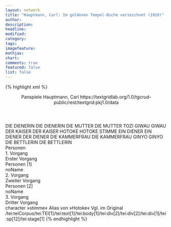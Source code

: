 ```yaml
---
layout: network
title: "Hauptmann, Carl: Im goldenen Tempel-Buche verzeichnet (1910)"
author:
description:
headline:
modified:
category:
tags:
imagefeature:
mathjax:
chart:
comments: true
featured: false
list: false
---
```

{% highlight xml %}
<?xml-model href="https://raw.githubusercontent.com/DLiNa/project/master/rules/lina.rnc"?><?xml-model href="https://raw.githubusercontent.com/DLiNa/project/master/rules/lina.sch"?>
<play xmlns="http://lina.digital">
  <header>
    <title>Im goldenen Tempel-Buche verzeichnet</title>
    <subtitle>Panspiele</subtitle>
    <genretitle/>
    <author>Hauptmann, Carl</author>
    <date when="1909" type="print"/>
  	<date when="1910" type="premiere"/>
  	<source>https://textgridlab.org/1.0/tgcrud-public/rest/textgrid:pkj1.0/data</source>
  </header>
  <personae>
    <character>
      <name>DIE DIENERIN</name>
      <alias xml:id="die_dienerin">
        <name>DIE DIENERIN</name>
      </alias>
    </character>
    <character>
      <name>DIE MUTTER</name>
      <alias xml:id="die_mutter">
        <name>DIE MUTTER</name>
      </alias>
    	<alias xml:id="tozi">
    		<name>TOZI</name>
    	</alias>
    </character>
    <character>
      <name>GIWAU</name>
      <alias xml:id="giwau">
        <name>GIWAU</name>
      </alias>
    </character>
    <character>
      <name>DER KAISER</name>
      <alias xml:id="der_kaiser">
        <name>DER KAISER</name>
      </alias>
    </character>
    <character>
      <name>HOTOKE</name>
      <alias xml:id="hotoke">
        <name>HOTOKE</name>
      </alias>
    	<alias xml:id="stimme">
    		<name>STIMME</name>
    	</alias>
    </character>
    <character>
      <name>EIN DIENER</name>
      <alias xml:id="ein_diener">
        <name>EIN DIENER</name>
      </alias>
    	<alias xml:id="der_diener">
    		<name>DER DIENER</name>
    	</alias>
    </character>
    <character>
      <name>DIE KAMMERFRAU</name>
      <alias xml:id="die_kammerfrau">
        <name>DIE KAMMERFRAU</name>
      </alias>
    </character>
    <character>
      <name>GINYO</name>
      <alias xml:id="ginyo">
        <name>GINYO</name>
      </alias>
    </character>
    <character>
      <name>DIE BETTLERIN</name>
      <alias xml:id="die_bettlerin">
        <name>DIE BETTLERIN</name>
      </alias>
    </character>
  </personae>
  <text>
    <div>
      <head>Personen</head>
    </div>
    <div>
      <head>1. Vorgang</head>
      <div>
        <head>Erster Vorgang</head>
        <sp who="#die_dienerin">
          <amount n="1" unit="speech_acts"/>
          <amount n="57" unit="words"/>
          <amount n="8" unit="lines"/>
          <amount n="339" unit="chars"/>
        </sp>
        <sp who="#die_mutter">
          <amount n="2" unit="speech_acts"/>
          <amount n="171" unit="words"/>
          <amount n="23" unit="lines"/>
          <amount n="933" unit="chars"/>
        </sp>
        <sp who="#giwau">
          <amount n="12" unit="speech_acts"/>
          <amount n="584" unit="words"/>
          <amount n="80" unit="lines"/>
          <amount n="3145" unit="chars"/>
        </sp>
        <sp who="#der_kaiser">
          <amount n="16" unit="speech_acts"/>
          <amount n="220" unit="words"/>
          <amount n="35" unit="lines"/>
          <amount n="1168" unit="chars"/>
        </sp>
        <sp who="#stimme">
          <amount n="1" unit="speech_acts"/>
          <amount n="79" unit="words"/>
          <amount n="11" unit="lines"/>
          <amount n="445" unit="chars"/>
        </sp>
        <sp who="#hotoke">
          <amount n="12" unit="speech_acts"/>
          <amount n="307" unit="words"/>
          <amount n="54" unit="lines"/>
          <amount n="1595" unit="chars"/>
        </sp>
        <sp who="#ein_diener">
          <amount n="1" unit="speech_acts"/>
          <amount n="9" unit="words"/>
          <amount n="1" unit="lines"/>
          <amount n="47" unit="chars"/>
        </sp>
      </div>
    </div>
    <div>
      <head>Personen [1]</head>
      <div>
        <head>noName</head>
      </div>
    </div>
    <div>
      <head>2. Vorgang</head>
      <div>
        <head>Zweiter Vorgang</head>
        <sp who="#hotoke">
          <amount n="15" unit="speech_acts"/>
          <amount n="913" unit="words"/>
          <amount n="119" unit="lines"/>
          <amount n="4729" unit="chars"/>
        </sp>
        <sp who="#die_kammerfrau">
          <amount n="11" unit="speech_acts"/>
          <amount n="263" unit="words"/>
          <amount n="35" unit="lines"/>
          <amount n="1295" unit="chars"/>
        </sp>
        <sp who="#der_kaiser">
          <amount n="6" unit="speech_acts"/>
          <amount n="223" unit="words"/>
          <amount n="32" unit="lines"/>
          <amount n="1243" unit="chars"/>
        </sp>
        <sp who="#giwau">
          <amount n="4" unit="speech_acts"/>
          <amount n="322" unit="words"/>
          <amount n="41" unit="lines"/>
          <amount n="1658" unit="chars"/>
        </sp>
        <sp who="#der_diener">
          <amount n="2" unit="speech_acts"/>
          <amount n="33" unit="words"/>
          <amount n="4" unit="lines"/>
          <amount n="178" unit="chars"/>
        </sp>
      </div>
    </div>
    <div>
      <head>Personen [2]</head>
      <div>
        <head>noName</head>
      </div>
    </div>
    <div>
      <head>3. Vorgang</head>
      <div>
        <head>Dritter Vorgang</head>
        <sp who="#ginyo">
          <amount n="13" unit="speech_acts"/>
          <amount n="415" unit="words"/>
          <amount n="56" unit="lines"/>
          <amount n="2295" unit="chars"/>
        </sp>
        <sp who="#tozi">
          <amount n="14" unit="speech_acts"/>
          <amount n="311" unit="words"/>
          <amount n="45" unit="lines"/>
          <amount n="1710" unit="chars"/>
        </sp>
        <sp who="#giwau">
          <amount n="1" unit="speech_acts"/>
        </sp>
        <sp who="#tozi #giwau #ginyo">
          <amount n="1" unit="speech_acts"/>
          <amount n="57" unit="words"/>
          <amount n="10" unit="lines"/>
          <amount n="320" unit="chars"/>
        </sp>
        <sp who="#die_bettlerin">
          <amount n="3" unit="speech_acts"/>
          <amount n="363" unit="words"/>
          <amount n="46" unit="lines"/>
          <amount n="2015" unit="chars"/>
        </sp>
        <sp who="#hotoke">
          <amount n="1" unit="speech_acts"/>
          <amount n="48" unit="words"/>
          <amount n="7" unit="lines"/>
          <amount n="252" unit="chars"/>
        </sp>
      </div>
    </div>
  </text>
	<documentation>
		<change n="1" who="dariokampkaspar" type="adjustSpeaker">
			<path/>
			<orig>character »stimme«</orig>
			<corr>Alias von »Hotoke«</corr>
			<comment>Vgl. im Original /tei:teiCorpus/tei:TEI[1]/tei:text[1]/tei:body[1]/tei:div[2]/tei:div[2]/tei:div[1]/tei:sp[12]/tei:stage[1]</comment>
		</change>
	</documentation>
</play>
{% endhighlight %}